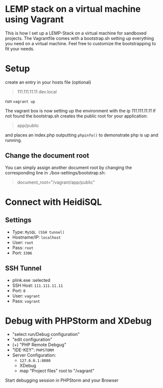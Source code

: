 # LEMP stack on a virtual machine using Vagrant

This is how I set up a LEMP-Stack on a virtual machine for sandboxed projects. The Vagrantfile comes with a bootstrap.sh setting up everything you need on a virtual machine. Feel free to customize the bootstrapping to fit your needs.

# Setup

create an entry in your hosts file (optional)

> 111.111.11.11	dev.local

run `vagrant up`

The vagrant box is now setting up the environment with the ip *111.111.11.11*
If not found the bootstrap.sh creates the public root for your application:

> app/public

and places an index.php outputting `phpinfo()` to demonstrate php is up and running.

## Change the document root

You can simply assign another document root by changing the corresponding line in ./box-settings/bootstrap.sh:

> document_root="/vagrant/app/public"

# Connect with HeidiSQL

Settings
---------
- Type: `MySQL (SSH tunnel)`
- Hostname/IP: `localhost`
- User: `root`
- Pass: `root`
- Port: `3306`

SSH Tunnel
----------
- plink.exe :selected
- SSH Host: `111.111.11.11`
- Port: `0`
- User: `vagrant`
- Pass: `vagrant`

# Debug with PHPStorm and XDebug

- "select run/Debug configuration"
- "edit configuration"
- (+) "PHP Remote Debgug"
- "IDE-KEY": `PHPSTORM`
- Server Configuration:
  - `127.0.0.1:8080`
  - XDebug
  - map "Project files" root to "/vagrant"

Start debugging session in PHPStorm and your Browser